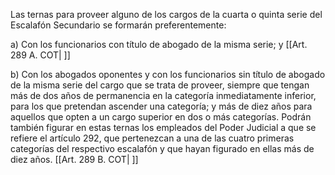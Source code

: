 Las ternas para proveer alguno de los cargos de la cuarta o quinta serie del Escalafón Secundario se formarán preferentemente:

a) Con los funcionarios con título de abogado de la misma serie; y [[Art. 289 A. COT| ]]

b) Con los abogados oponentes y con los funcionarios sin título de abogado de la misma serie del cargo que se trata de proveer, siempre que tengan más de dos años de permanencia en la categoría inmediatamente inferior, para los que pretendan ascender una categoría; y más de diez años para aquellos que opten a un cargo superior en dos o más categorías. Podrán también figurar en estas ternas los empleados del Poder Judicial a que se refiere el artículo 292, que pertenezcan a una de las cuatro primeras categorías del respectivo escalafón y que hayan figurado en ellas más de diez años. [[Art. 289 B. COT| ]]
